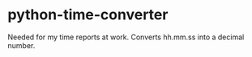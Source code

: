 # python-time-converter
Needed for my time reports at work. Converts hh.mm.ss into a decimal number.
